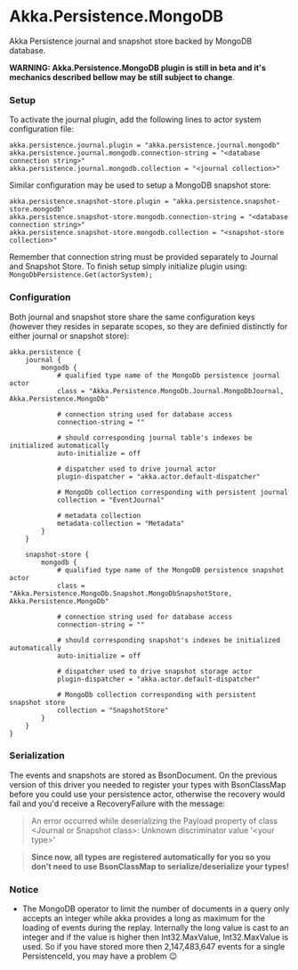 ﻿# Akka.Persistence.MongoDB

Akka Persistence journal and snapshot store backed by MongoDB database.

**WARNING: Akka.Persistence.MongoDB plugin is still in beta and it's mechanics described bellow may be still subject to change**.

### Setup

To activate the journal plugin, add the following lines to actor system configuration file:

```
akka.persistence.journal.plugin = "akka.persistence.journal.mongodb"
akka.persistence.journal.mongodb.connection-string = "<database connection string>"
akka.persistence.journal.mongodb.collection = "<journal collection>"
```

Similar configuration may be used to setup a MongoDB snapshot store:

```
akka.persistence.snapshot-store.plugin = "akka.persistence.snapshot-store.mongodb"
akka.persistence.snapshot-store.mongodb.connection-string = "<database connection string>"
akka.persistence.snapshot-store.mongodb.collection = "<snapshot-store collection>"
```

Remember that connection string must be provided separately to Journal and Snapshot Store. To finish setup simply initialize plugin using: `MongoDbPersistence.Get(actorSystem);`

### Configuration

Both journal and snapshot store share the same configuration keys (however they resides in separate scopes, so they are definied distinctly for either journal or snapshot store):

```hocon
akka.persistence {
	journal {
		mongodb {
			# qualified type name of the MongoDb persistence journal actor
			class = "Akka.Persistence.MongoDb.Journal.MongoDbJournal, Akka.Persistence.MongoDb"

			# connection string used for database access
			connection-string = ""

			# should corresponding journal table's indexes be initialized automatically
			auto-initialize = off

			# dispatcher used to drive journal actor
			plugin-dispatcher = "akka.actor.default-dispatcher"

			# MongoDb collection corresponding with persistent journal
			collection = "EventJournal"

			# metadata collection
			metadata-collection = "Metadata"
		}
	}

	snapshot-store {
		mongodb {
			# qualified type name of the MongoDB persistence snapshot actor
			class = "Akka.Persistence.MongoDb.Snapshot.MongoDbSnapshotStore, Akka.Persistence.MongoDb"

			# connection string used for database access
			connection-string = ""

			# should corresponding snapshot's indexes be initialized automatically
			auto-initialize = off

			# dispatcher used to drive snapshot storage actor
			plugin-dispatcher = "akka.actor.default-dispatcher"

			# MongoDb collection corresponding with persistent snapshot store
			collection = "SnapshotStore"
		}
	}
}
```

### Serialization
The events and snapshots are stored as BsonDocument. On the previous version of this driver you needed to register your types with BsonClassMap before you could use your persistence actor, otherwise the recovery would fail and you'd receive a RecoveryFailure with the message:  
>An error occurred while deserializing the Payload property of class \<Journal or Snapshot class>: Unknown discriminator value '\<your type>'

> **Since now, all types are registered automatically for you so you don't need to use BsonClassMap to serialize/deserialize your types!**

### Notice
- The MongoDB operator to limit the number of documents in a query only accepts an integer while akka provides a long as maximum for the loading of events during the replay. Internally the long value is cast to an integer and if the value is higher then Int32.MaxValue, Int32.MaxValue is used. So if you have stored more then 2,147,483,647 events for a single PersistenceId, you may have a problem :wink:
